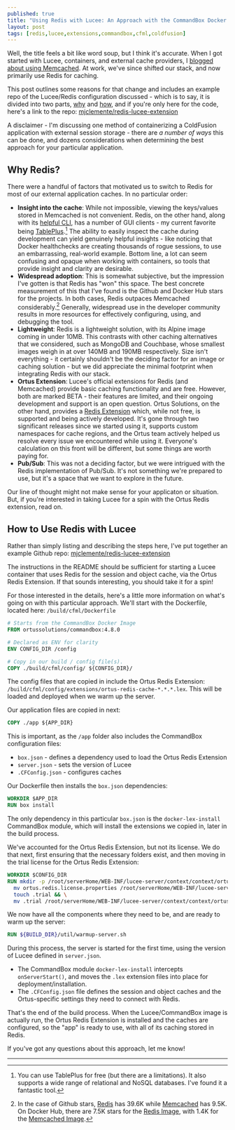 ```yaml
---
published: true
title: "Using Redis with Lucee: An Approach with the CommandBox Docker Image and Ortus Redis Extension"
layout: post
tags: [redis,lucee,extensions,commandbox,cfml,coldfusion]
---
```

Well, the title feels a bit like word soup, but I think it's accurate. When I got started with Lucee, containers, and external cache providers, I [blogged about using Memcached](/2018/08/17/install-lucee-extensions-on-commandbox-docker-containers.html#the-backstory-using-memcached). At work, we've since shifted our stack, and now primarily use Redis for caching. 
<!--more-->

This post outlines some reasons for that change and includes an example repo of the Lucee/Redis configuration discussed - which is to say, it is divided into two parts, [why](#why-redis) and [how](#how-to-use-redis-with-lucee), and if you're only here for the code, here's a link to the repo: [mjclemente/redis-lucee-extension](https://github.com/mjclemente/redis-lucee-extension)

A disclaimer - I'm discussing one method of containerizing a ColdFusion application with external session storage - there are *a number of ways* this can be done, and dozens considerations when determining the best approach for your particular application.

## Why Redis?

There were a handful of factors that motivated us to switch to Redis for most of our external application caches. In no particular order:

* **Insight into the cache**: While not impossible, viewing the keys/values stored in Memcached is not convenient. Redis, on the other hand, along with its [helpful CLI](https://redis.io/topics/rediscli), has a number of GUI clients - my current favorite being [TablePlus](https://tableplus.com/).[^2] The ability to easily inspect the cache during development can yield genuinely helpful insights  - like noticing that Docker healthchecks are creating thousands of rogue sessions, to use an embarrassing, real-world example. Bottom line, a lot can seem confusing and opaque when working with containers, so tools that provide insight and clarity are desirable.
* **Widespread adoption**: This is somewhat subjective, but the impression I've gotten is that Redis has "won" this space. The best concrete measurement of this that I've found is the Github and Docker Hub stars for the projects. In both cases, Redis outpaces Memcached considerably.[^1] Generally, widespread use in the developer community results in more resources for effectively configuring, using, and debugging the tool.
* **Lightweight**: Redis is a lightweight solution, with its Alpine image coming in under 10MB. This contrasts with other caching alternatives that we considered, such as MongoDB and Couchbase, whose smallest images weigh in at over 140MB and 190MB respectively. Size isn't everything - it certainly shouldn't be the deciding factor for an image or caching solution - but we did appreciate the minimal footprint when integrating Redis with our stack. 
* **Ortus Extension**: Lucee's official extensions for Redis (and Memcached) provide basic caching functionality and are free. However, both are marked BETA - their features are limited, and their ongoing development and support is an open question. Ortus Solutions, on the other hand, provides a [Redis Extension](https://www.ortussolutions.com/products/redis-lucee) which, while not free, is supported and being actively developed. It's gone through two significant releases since we started using it, supports custom namespaces for cache regions, and the Ortus team actively helped us resolve every issue we encountered while using it. Everyone's calculation on this front will be different, but some things are worth paying for.
* **Pub/Sub**: This was not a deciding factor, but we were intrigued with the Redis implementation of Pub/Sub. It's not something we're prepared to use, but it's a space that we want to explore in the future.

Our line of thought might not make sense for your applicaton or situation. But, if you're interested in taking Lucee for a spin with the Ortus Redis extension, read on.

## How to Use Redis with Lucee

Rather than simply listing and describing the steps here, I've put together an example Github repo: [mjclemente/redis-lucee-extension](https://github.com/mjclemente/redis-lucee-extension)

The instructions in the README should be sufficient for starting a Lucee container that uses Redis for the session and object cache, via the Ortus Redis Extension. If that sounds interesting, you should take it for a spin!

For those interested in the details, here's a little more information on what's going on with this particular approach. We'll start with the Dockerfile, located here: `/build/cfml/Dockerfile`

```dockerfile
# Starts from the CommandBox Docker Image
FROM ortussolutions/commandbox:4.8.0

# Declared as ENV for clarity
ENV CONFIG_DIR /config

# Copy in our build / config file(s). 
COPY ./build/cfml/config/ ${CONFIG_DIR}/
```

The config files that are copied in include the Ortus Redis Extension: `/build/cfml/config/extensions/ortus-redis-cache-*.*.*.lex`. This will be loaded and deployed when we warm up the server. 

Our application files are copied in next:

```dockerfile
COPY ./app ${APP_DIR}
```

This is important, as the `/app` folder also includes the CommandBox configuration files:
  * `box.json` - defines a dependency used to load the Ortus Redis Extension
  *  `server.json` - sets the version of Lucee
  *  `.CFConfig.json` - configures caches

Our Dockerfile then installs the `box.json` dependencies:

```dockerfile
WORKDIR $APP_DIR
RUN box install
```

The only dependency in this particular `box.json` is the `docker-lex-install` CommandBox module, which will install the extensions we copied in, later in the build process.

We've accounted for the Ortus Redis Extension, but not its license. We do that next, first ensuring that the necessary folders exist, and then moving in the trial license for the Ortus Redis Extension:

```dockerfile
WORKDIR $CONFIG_DIR
RUN mkdir -p /root/serverHome/WEB-INF/lucee-server/context/context/ortus/redis/ && \
  mv ortus.redis.license.properties /root/serverHome/WEB-INF/lucee-server/context/context/ortus/redis/license.properties && \
  touch .trial && \
  mv .trial /root/serverHome/WEB-INF/lucee-server/context/context/ortus/redis/.trial
```

We now have all the components where they need to be, and are ready to warm up the server:

```dockerfile
RUN ${BUILD_DIR}/util/warmup-server.sh
```

During this process, the server is started for the first time, using the version of Lucee defined in `server.json`. 
  * The CommandBox module `docker-lex-install` intercepts `onServerStart()`, and moves the `.lex` extension files into place for deployment/installation.
  * The `.CFConfig.json` file defines the session and object caches and the Ortus-specific settings they need to connect with Redis.

That's the end of the build process. When the Lucee/CommandBox image is actually run, the Ortus Redis Extension is installed and the caches are configured, so the "app" is ready to use, with all of its caching stored in Redis.

If you've got any questions about this approach, let me know! 

____

[^1]:In the case of Github stars, [Redis](https://github.com/antirez/redis) has 39.6K while [Memcached](https://github.com/memcached/memcached) has 9.5K. On Docker Hub, there are 7.5K stars for the [Redis Image](https://hub.docker.com/_/redis), with 1.4K for the [Memcached Image](https://hub.docker.com/_/memcached).
[^2]: You can use TablePlus for free (but there are a limitations). It also supports a wide range of relational and NoSQL databases. I've found it a fantastic tool.